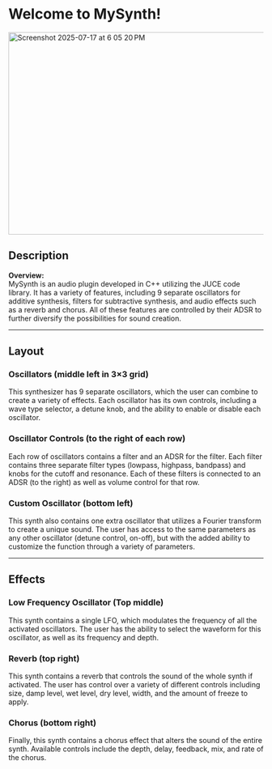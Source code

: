 # Welcome to MySynth!

<img width="550" height="400" alt="Screenshot 2025-07-17 at 6 05 20 PM" src="https://github.com/user-attachments/assets/102f9657-7b0a-49fe-8c41-dba90bacfbef" />

## Description

**Overview:**  
MySynth is an audio plugin developed in C++ utilizing the JUCE code library. It has a variety of features, including 9 separate oscillators for additive synthesis, filters for subtractive synthesis, and audio effects such as a reverb and chorus. All of these features are controlled by their ADSR to further diversify the possibilities for sound creation.

---

## Layout

### Oscillators (middle left in 3×3 grid)  
This synthesizer has 9 separate oscillators, which the user can combine to create a variety of effects. Each oscillator has its own controls, including a wave type selector, a detune knob, and the ability to enable or disable each oscillator.

### Oscillator Controls (to the right of each row)  
Each row of oscillators contains a filter and an ADSR for the filter. Each filter contains three separate filter types (lowpass, highpass, bandpass) and knobs for the cutoff and resonance. Each of these filters is connected to an ADSR (to the right) as well as volume control for that row.

### Custom Oscillator (bottom left)  
This synth also contains one extra oscillator that utilizes a Fourier transform to create a unique sound. The user has access to the same parameters as any other oscillator (detune control, on-off), but with the added ability to customize the function through a variety of parameters.

---

## Effects

### Low Frequency Oscillator (Top middle)  
This synth contains a single LFO, which modulates the frequency of all the activated oscillators. The user has the ability to select the waveform for this oscillator, as well as its frequency and depth.

### Reverb (top right)  
This synth contains a reverb that controls the sound of the whole synth if activated. The user has control over a variety of different controls including size, damp level, wet level, dry level, width, and the amount of freeze to apply.

### Chorus (bottom right)  
Finally, this synth contains a chorus effect that alters the sound of the entire synth. Available controls include the depth, delay, feedback, mix, and rate of the chorus.
